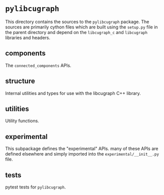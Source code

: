 # `pylibcugraph`

This directory contains the sources to the `pylibcugraph` package. The sources
are primarily cython files which are built using the `setup.py` file in the
parent directory and depend on the `libcugraph_c` and `libcugraph` libraries and
headers.

## components
The `connected_components` APIs.

## structure
Internal utilities and types for use with the libcugraph C++ library.

## utilities
Utility functions.

## experimental
This subpackage defines the "experimental" APIs. many of these APIs are defined
elsewhere and simply imported into the `experimental/__init__.py` file.

## tests
pytest tests for `pylibcugraph`.
